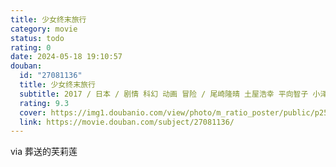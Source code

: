 ```yaml
---
title: 少女终末旅行
category: movie
status: todo
rating: 0
date: 2024-05-18 19:10:57
douban:
  id: "27081136"
  title: 少女终末旅行
  subtitle: 2017 / 日本 / 剧情 科幻 动画 冒险 / 尾崎隆晴 土屋浩幸 平向智子 小泽一浩 三上喜子 武市直子 / 水濑祈 久保由利香
  rating: 9.3
  cover: https://img1.doubanio.com/view/photo/m_ratio_poster/public/p2547242490.jpg
  link: https://movie.douban.com/subject/27081136/
---
```


via 葬送的芙莉莲